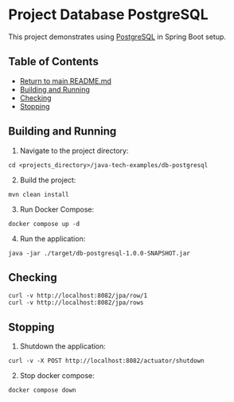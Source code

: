 # Project Database PostgreSQL
This project demonstrates using [PostgreSQL](https://db-engines.com/en/system/PostgreSQL) in Spring Boot setup.

## Table of Contents
* [Return to main README.md](../README.md#project-java-tech-examples)
* [Building and Running](#building-and-running)
* [Checking](#checking)
* [Stopping](#stopping)


## Building and Running
1. Navigate to the project directory:
```
cd <projects_directory>/java-tech-examples/db-postgresql
```
2. Build the project:
```
mvn clean install
```
3. Run Docker Compose:
```
docker compose up -d
```
4. Run the application:
```
java -jar ./target/db-postgresql-1.0.0-SNAPSHOT.jar
```


## Checking
```
curl -v http://localhost:8082/jpa/row/1
curl -v http://localhost:8082/jpa/rows
```


## Stopping
1. Shutdown the application:
```
curl -v -X POST http://localhost:8082/actuator/shutdown
```
2. Stop docker compose:
```
docker compose down
```